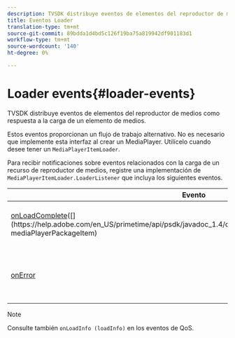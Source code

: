 ```yaml
---
description: TVSDK distribuye eventos de elementos del reproductor de medios como respuesta a la carga de un elemento de medios.
title: Eventos Loader
translation-type: tm+mt
source-git-commit: 89bdda1d4bd5c126f19ba75a819942df901183d1
workflow-type: tm+mt
source-wordcount: '140'
ht-degree: 0%

---
```



# Loader events{#loader-events}

TVSDK distribuye eventos de elementos del reproductor de medios como respuesta a la carga de un elemento de medios.

Estos eventos proporcionan un flujo de trabajo alternativo. No es necesario que implemente esta interfaz al crear un MediaPlayer. Utilícelo cuando desee tener un `MediaPlayerItemLoader`.

Para recibir notificaciones sobre eventos relacionados con la carga de un recurso de reproductor de medios, registre una implementación de `MediaPlayerItemLoader.LoaderListener` que incluya los siguientes eventos.

| Evento | Significado |
|---|---|
| [onLoadComplete](https://help.adobe.com/en_US/primetime/api/psdk/javadoc_1.4/com/adobe/mediacore/MediaPlayerItemLoader.LoaderListener.html#onLoadComplete(com.adobe.mediacore.MediaPlayerItem))([](https://help.adobe.com/en_US/primetime/api/psdk/javadoc_1.4/com/adobe/mediacore/MediaPlayerItem.html) mediaPlayerPackageItem) | La carga de recursos multimedia se completó correctamente. |
| [onError](https://help.adobe.com/en_US/primetime/api/psdk/javadoc_1.4/com/adobe/mediacore/MediaPlayerItemLoader.LoaderListener.html#onError(com.adobe.ave.MediaErrorCode,%20java.lang.String)) | Se ha producido un problema con la carga de recursos multimedia. |

>[!NOTE]
>
>Consulte también `onLoadInfo (loadInfo)` en los eventos de QoS.

